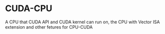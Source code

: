 # CUDA-CPU
A CPU that CUDA API and CUDA kernel can run on, the CPU with Vector ISA extension and other fetures for CPU-CUDA
